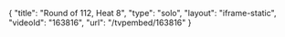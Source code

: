 {
    "title": "Round of 112, Heat 8",
    "type": "solo",
    "layout": "iframe-static",
    "videoId": "163816",
    "url": "\/tvpembed\/163816"
}